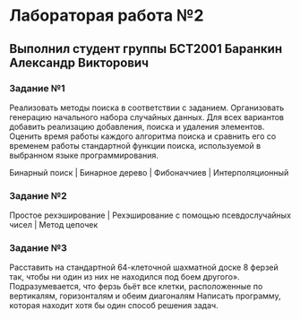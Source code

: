 # Лабораторая работа №2
## Выполнил студент группы БСТ2001 Баранкин Александр Викторович
### Задание №1
Реализовать методы поиска в соответствии с заданием. Организовать генерацию начального набора случайных данных. 
Для всех вариантов добавить реализацию добавления, поиска и удаления элементов. Оценить время работы каждого алгоритма 
поиска и сравнить его со временем работы стандартной функции поиска, используемой в выбранном языке программирования.

Бинарный поиск | Бинарное дерево | Фибоначчиев | Интерполяционный
### Задание №2
Простое рехэширование | Рехэширование с помощью псевдослучайных чисел | Метод цепочек

### Задание №3
Расставить на стандартной 64-клеточной шахматной доске 8 ферзей так, чтобы ни один из них не находился под боем 
другого». Подразумевается, что ферзь бьёт все клетки, расположенные по вертикалям, горизонталям и обеим диагоналям
Написать программу,  которая находит хотя бы один способ решения задач.
